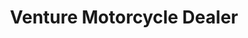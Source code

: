 ---
title: "Venture Motorcycle Dealer"
url: /san-pablo/venture-motorcycle-dealer/
shop: motorcycle
---